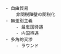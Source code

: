 
        - 自由貿易
            非関税障壁の関税化
        - 無差別主義
            - 最恵国待遇
            - 内国待遇
        - 多角的交渉
            - ラウンド